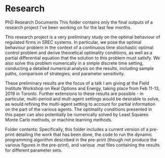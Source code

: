 # Research
PhD Research Documents
This folder contains only the final outputs of a research project I've been working on for the last few months.

This research project is a very preliminary study on the optimal behaviour of regulated firms in SREC systems. In particular, we pose the optimal behaviour problem in the context of a continuous time stochastic optimal control problem and derive theoretical optimality conditions, as well as a partial differential equation that the solution to this problem must satisfy. We also solve this problem numerically in a simple discrete time setting, conducting a detailed numerical analysis on the results, including sample paths, comparison of strategies, and parameter sensitivity.

These preliminary results are the focus of a talk I am giving at the Field Institute Workshop on Real Options and Energy, taking place from Feb 11-13, 2019 in Toronto. Further extensions to these results are possible - in particular, multi-period and mult-agent settings would be desirable to solve, as would refining the multi-agent setting to account for partial information on the part of the various agents. The optimality conditions presented in this paper can also potentially be numerically solved by Least Squares Monte Carlo methods, or machine learning methods.


Folder contents:
Specifically, this folder includes a current version of a pre-print detailing the work that has been done, the code to run the dynamic programming algorithm described in the pre-print (though not produce the various figures in the pre-print), and various .mat files containing the results for different parameter sets.

